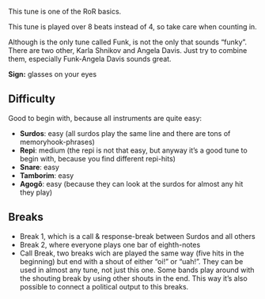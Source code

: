This tune is one of the RoR basics.

This tune is played over 8 beats instead of 4, so take care when counting in.

Although is the only tune called Funk, is not the only that sounds “funky”. There are two other, Karla Shnikov and
Angela Davis. Just try to combine them, especially Funk-Angela Davis sounds great.

**Sign:** glasses on your eyes

## Difficulty

Good to begin with, because all instruments are quite easy:

* **Surdos**: easy (all surdos play the same line and there are tons of memoryhook-phrases)
* **Repi**: medium (the repi is not that easy, but anyway it’s a good tune to begin with, because you find different repi-hits)
* **Snare**: easy
* **Tamborim**: easy
* **Agogô**: easy (because they can look at the surdos for almost any hit they play)

## Breaks

* Break 1, which is a call & response-break between Surdos and all others
* Break 2, where everyone plays one bar of eighth-notes
* Call Break, two breaks wich are played the same way (five hits in the beginning) but end with a shout of either “oi!”
  or “uah!”. They can be used in almost any tune, not just this one. Some bands play around with the shouting break by
  using other shouts in the end. This way it’s also possible to connect a political output to this breaks.
